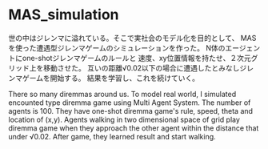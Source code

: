 # MAS_simulation
世の中はジレンマに溢れている。そこで実社会のモデル化を目的として、
MASを使った遭遇型ジレンマゲームのシミュレーションを作った。
N体のエージェントにone-shotジレンマゲームのルールと
速度、xy位置情報を持たせ、２次元グリッド上を移動させた。
互いの距離√0.02以下の場合に遭遇したとみなしジレンマゲームを開始する。
結果を学習し、これを続けていく。

There  so many diremmas around us.
To model real world, I simulated encounted type diremma game using Multi Agent System.
The number of agents is 100.
They have one-shot diremma game's rule, speed, theta and location of (x,y).
Agents walking in two dimensional space of grid play diremma game 
when they approach the other agent within the distance that under √0.02.
After game, they learned result and start walking.

